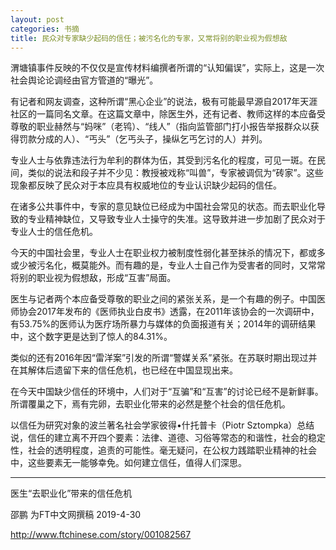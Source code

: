 ```yaml
---
layout: post
categories: 书摘
title: 民众对专家缺少起码的信任；被污名化的专家，又常将别的职业视为假想敌
---
```


渭塘镇事件反映的不仅仅是宣传材料编撰者所谓的“认知偏误”，实际上，这是一次社会舆论论调经由官方管道的“曝光”。

有记者和网友调查，这种所谓“黑心企业”的说法，极有可能最早源自2017年天涯社区的一篇同名文章。在这篇文章中，除医生外，还有记者、教师这样的本应备受尊敬的职业赫然与“妈咪”（老鸨）、“线人”（指向监管部门打小报告举报群众以获得罚款分成的人）、“丐头”（乞丐头子，操纵乞丐乞讨的人）并列。

专业人士与依靠违法行为牟利的群体为伍，其受到污名化的程度，可见一斑。在民间，类似的说法和段子并不少见：教授被戏称“叫兽”，专家被调侃为“砖家”。这些现象都反映了民众对于本应具有权威地位的专业认识缺少起码的信任。

在诸多公共事件中，专家的意见缺位已经成为中国社会常见的状态。而去职业化导致的专业精神缺位，又导致专业人士操守的失准。这导致并进一步加剧了民众对于专业人士的信任危机。

今天的中国社会里，专业人士在职业权力被制度性弱化甚至抹杀的情况下，都或多或少被污名化，概莫能外。而有趣的是，专业人士自己作为受害者的同时，又常常将别的职业视为假想敌，形成“互害”局面。

医生与记者两个本应备受尊敬的职业之间的紧张关系，是一个有趣的例子。中国医师协会2017年发布的《医师执业白皮书》透露，在2011年该协会的一次调研中，有53.75%的医师认为医疗场所暴力与媒体的负面报道有关；2014年的调研结果中，这个数字更是达到了惊人的84.31%。

类似的还有2016年因“雷洋案”引发的所谓“警媒关系”紧张。在苏联时期出现过并在其解体后遗留下来的信任危机，也已经在中国显现出来。

在今天中国缺少信任的环境中，人们对于“互骗”和“互害”的讨论已经不是新鲜事。所谓覆巢之下，焉有完卵，去职业化带来的必然是整个社会的信任危机。

以信任为研究对象的波兰著名社会学家彼得•什托普卡（Piotr Sztompka）总结说，信任的建立离不开四个要素：法律、道德、习俗等常态的和谐性，社会的稳定性，社会的透明程度，追责的可能性。毫无疑问，在公权力践踏职业精神的社会中，这些要素无一能够幸免。如何建立信任，值得人们深思。

---

医生“去职业化”带来的信任危机

邵鹏 为FT中文网撰稿 2019-4-30

http://www.ftchinese.com/story/001082567